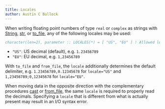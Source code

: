 ```yaml
---
title: Locales
author: Austin C Bullock
---
```


When writing floating point numbers of type `real` or `complex` as
strings with [String](../Ref/String.html), [str](../Ref/str.html), or
[to_file](../Ref/to_file.html), any of the following locales may be
used:

```fortran
character(len=2), parameter :: LOCALES(*) = [ "US", "EU" ] ! Allowed locale specifiers
```

* `"US"`: US decimal (default), e.g. `1.23456789`
* `"EU"`: EU decimal, e.g. `1,23456789`

With `to_file` and `from_file`, the `locale` additionally determines
the default delimiter, e.g. `1.23456789,0.12345678` for `locale="US"`
and `1,23456789;0,12345678` for `locale="EU"`.

When moving data in the opposite direction with the complementary
procedures [cast](../Ref/cast.html) or
[from_file](../Ref/from_file.html), the same `locale` is required to
properly read the decimals. Specifying a `locale` that is different
from what is actually present may result in an I/O syntax error.
